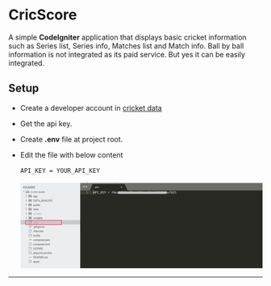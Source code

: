 # CricScore

A simple **CodeIgniter** application that displays basic cricket information such as Series list, Series info, Matches list and Match info.
Ball by ball information is not integrated as its paid service. But yes it can be easily integrated.
 
## Setup

* Create a developer account in [cricket data](https://cricketdata.org/)
* Get the api key.
* Create **.env** file at project root.
* Edit the file with below content
	```sh
	API_KEY = YOUR_API_KEY
	```
	
	![env-file](docs/images/env-file.png)
---


